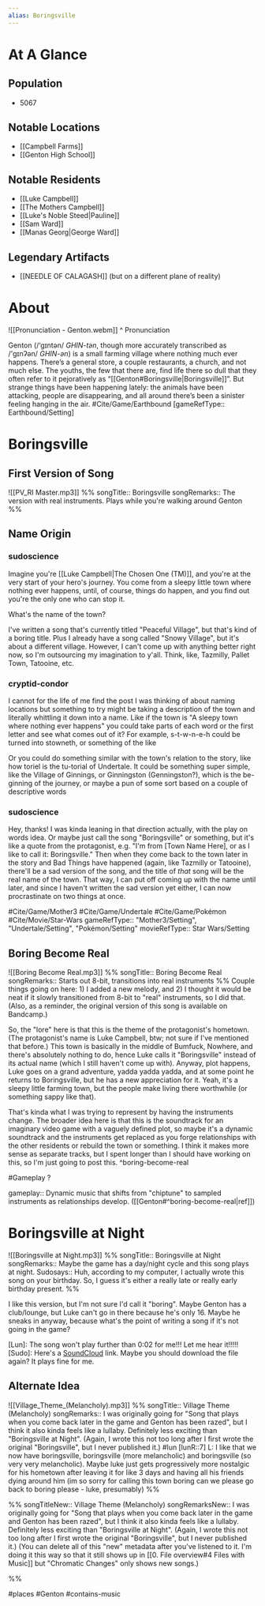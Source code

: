 ```yaml
---
alias: Boringsville
---
```

# At A Glance
## Population
- 5067

## Notable Locations
- [[Campbell Farms]]
- [[Genton High School]]

## Notable Residents
- [[Luke Campbell]]
- [[The Mothers Campbell]]
- [[Luke's Noble Steed|Pauline]]
- [[Sam Ward]]
- [[Manas Georg|George Ward]]

## Legendary Artifacts
- [[NEEDLE OF CALAGASH]] (but on a different plane of reality)

# About

![[Pronunciation - Genton.webm]]
\^ Pronunciation

Genton (/‘gɪntən/ *GHIN-tən*, though more accurately transcribed as /'gɪnʔən/ *GHIN-ən*) is a small farming village where nothing much ever happens. There’s a general store, a couple restaurants, a church, and not much else. The youths, the few that there are, find life there so dull that they often refer to it pejoratively as “[[Genton#Boringsville|Boringsville]]”. But strange things have been happening lately: the animals have been attacking, people are disappearing, and all around there’s been a sinister feeling hanging in the air. #Cite/Game/Earthbound [gameRefType:: Earthbound/Setting]

# Boringsville
## First Version of Song
![[PV_RI Master.mp3]]
%%
songTitle:: Boringsville
songRemarks:: The version with real instruments. Plays while you're walking around Genton
%%
## Name Origin
### sudoscience
Imagine you're [[Luke Campbell|The Chosen One (TM)]], and you're at the very start of your hero's journey. You come from a sleepy little town where nothing ever happens, until, of course, things do happen, and you find out you're the only one who can stop it.

What's the name of the town?

I've written a song that's currently titled "Peaceful Village", but that's kind of a boring title. Plus I already have a song called "Snowy Village", but it's about a different village. However, I can't come up with anything better right now, so I'm outsourcing my imagination to y'all. Think, like, Tazmilly, Pallet Town, Tatooine, etc.

### cryptid-condor
I cannot for the life of me find the post I was thinking of about naming locations but something to try might be taking a description of the town and literally whittling it down into a name. Like if the town is "A sleepy town where nothing ever happens" you could take parts of each word or the first letter and see what comes out of it? For example, s-t-w-n-e-h could be turned into stowneth, or something of the like

Or you could do something similar with the town's relation to the story, like how toriel is the tu-torial of Undertale. It could be something super simple, like the Village of Ginnings, or Ginningston (Genningston?), which is the be-ginning of the journey, or maybe a pun of some sort based on a couple of descriptive words

### sudoscience
Hey, thanks! I was kinda leaning in that direction actually, with the play on words idea. Or maybe just call the song "Boringsville" or something, but it's like a quote from the protagonist, e.g. "I'm from \[Town Name Here], or as I like to call it: Boringsville." Then when they come back to the town later in the story and Bad Things have happened (again, like Tazmilly or Tatooine), there'll be a sad version of the song, and the title of _that_ song will be the real name of the town. That way, I can put off coming up with the name until later, and since I haven't written the sad version yet either, I can now procrastinate on two things at once.

#Cite/Game/Mother3 #Cite/Game/Undertale #Cite/Game/Pokémon #Cite/Movie/Star-Wars
gameRefType:: "Mother3/Setting", "Undertale/Setting", "Pokémon/Setting"
movieRefType:: Star Wars/Setting

## Boring Become Real
![[Boring Become Real.mp3]]
%%
songTitle:: Boring Become Real
songRemarks:: Starts out 8-bit, transitions into real instruments
%%
Couple things going on here: 1) I added a new melody, and 2) I thought it would be neat if it slowly transitioned from 8-bit to "real" instruments, so I did that. (Also, as a reminder, the original version of this song is available on Bandcamp.)

So, the "lore" here is that this is the theme of the protagonist's hometown. (The protagonist's name is Luke Campbell, btw; not sure if I've mentioned that before.) This town is basically in the middle of Bumfuck, Nowhere, and there's absolutely nothing to do, hence Luke calls it "Boringsville" instead of its actual name (which I still haven't come up with). Anyway, plot happens, Luke goes on a grand adventure, yadda yadda yadda, and at some point he returns to Boringsville, but he has a new appreciation for it. Yeah, it's a sleepy little farming town, but the people make living there worthwhile (or something sappy like that).

That's kinda what I was trying to represent by having the instruments change. The broader idea here is that this is the soundtrack for an imaginary video game with a vaguely defined plot, so maybe it's a dynamic soundtrack and the instruments get replaced as you forge relationships with the other residents or rebuild the town or something. I think it makes more sense as separate tracks, but I spent longer than I should have working on this, so I'm just going to post this.
^boring-become-real

#Gameplay ?

gameplay:: Dynamic music that shifts from "chiptune" to sampled instruments as relationships develop. ([[Genton#^boring-become-real|ref]])

# Boringsville at Night
![[Boringsville at Night.mp3]]
%%
songTitle:: Boringsville at Night
songRemarks:: Maybe the game has a day/night cycle and this song plays at night.
Sudosays:: Huh, according to my computer, I actually wrote this song on your birthday. So, I guess it's either a really late or really early birthday present.
%%

I like this version, but I'm not sure I'd call it "boring". Maybe Genton has a club/lounge, but Luke can't go in there because he's only 16. Maybe he sneaks in anyway, because what's the point of writing a song if it's not going in the game?

[Lun]: The song won't play further than 0:02 for me!!! Let me hear it!!!!!
[Sudo]: Here's a [SoundCloud](https://soundcloud.com/tagohd/boringsville-at-night/s-LbVe8duHr3Y?si=f4442dc81e304133a104ef06eaea22bd&utm_source=clipboard&utm_medium=text&utm_campaign=social_sharing) link. Maybe you should download the file again? It plays fine for me.

## Alternate Idea
![[Village_Theme_(Melancholy).mp3]]
%%
songTitle:: Village Theme (Melancholy)
songRemarks:: I was originally going for "Song that plays when you come back later in the game and Genton has been razed", but I think it also kinda feels like a lullaby. Definitely less exciting than "Boringsville at Night". (Again, I wrote this not too long after I first wrote the original "Boringsville", but I never published it.)
#lun [lunR::7]
L: I like that we now have boringsville, boringsville (more melancholic) and boringsville (so very  very melancholic). Maybe luke just gets progressively more nostalgic for his hometown after leaving it for like 3 days and having all his friends dying around him (im so sorry for calling this town boring can we please go back to boring please - luke, presumably)
%%



%%
songTitleNew:: Village Theme (Melancholy)
songRemarksNew:: I was originally going for "Song that plays when you come back later in the game and Genton has been razed", but I think it also kinda feels like a lullaby. Definitely less exciting than "Boringsville at Night". (Again, I wrote this not too long after I first wrote the original "Boringsville", but I never published it.) (You can delete all of this "new" metadata after you've listened to it. I'm doing it this way so that it still shows up in [[0. File overview#4 Files with Music]] but "Chromatic Changes" only shows new songs.)

%%

#places #Genton #contains-music 